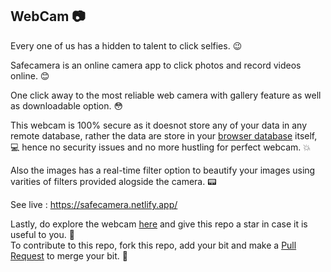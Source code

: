 ## WebCam :camera:
Every one of us has a hidden to talent to click selfies. :wink:

Safecamera is an online camera app to click photos and record videos online.  :blush:

One click away to the most reliable web camera with gallery feature as well as downloadable option. :flushed:

This webcam is 100% secure as it doesnot store any of your data in any remote database, rather the data are store in your [browser database](https://www.tutorialspoint.com/html5/html5_indexeddb.htm) itself, :computer: hence no security issues and no more hustling for perfect webcam. :boom:

Also the images has a real-time filter option to beautify your images using varities of filters provided alogside the camera. :pager:

See live : https://safecamera.netlify.app/

Lastly, do explore the webcam [here](https://safecamera.netlify.app/) and give this repo a star in case it is useful to you. :raised_hands: </br>
To contribute to this repo, fork this repo, add your bit and make a [Pull Request](https://docs.github.com/en/github/collaborating-with-pull-requests/proposing-changes-to-your-work-with-pull-requests/creating-a-pull-request ) to merge your bit. :clap:
